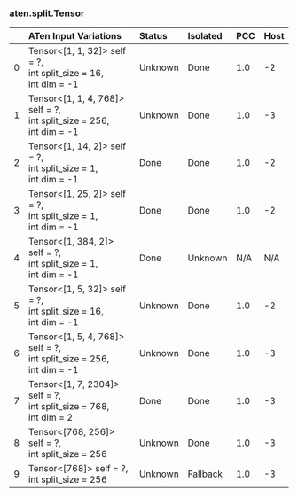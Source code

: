 ### aten.split.Tensor
|    | ATen Input Variations                                                     | Status   | Isolated   | PCC   | Host   |
|---:|:--------------------------------------------------------------------------|:---------|:-----------|:------|:-------|
|  0 | Tensor<[1, 1, 32]> self = ?,<br>int split_size = 16,<br>int dim = -1      | Unknown  | Done       | 1.0   | -2     |
|  1 | Tensor<[1, 1, 4, 768]> self = ?,<br>int split_size = 256,<br>int dim = -1 | Unknown  | Done       | 1.0   | -3     |
|  2 | Tensor<[1, 14, 2]> self = ?,<br>int split_size = 1,<br>int dim = -1       | Done     | Done       | 1.0   | -2     |
|  3 | Tensor<[1, 25, 2]> self = ?,<br>int split_size = 1,<br>int dim = -1       | Done     | Done       | 1.0   | -2     |
|  4 | Tensor<[1, 384, 2]> self = ?,<br>int split_size = 1,<br>int dim = -1      | Done     | Unknown    | N/A   | N/A    |
|  5 | Tensor<[1, 5, 32]> self = ?,<br>int split_size = 16,<br>int dim = -1      | Unknown  | Done       | 1.0   | -2     |
|  6 | Tensor<[1, 5, 4, 768]> self = ?,<br>int split_size = 256,<br>int dim = -1 | Unknown  | Done       | 1.0   | -3     |
|  7 | Tensor<[1, 7, 2304]> self = ?,<br>int split_size = 768,<br>int dim = 2    | Done     | Done       | 1.0   | -3     |
|  8 | Tensor<[768, 256]> self = ?,<br>int split_size = 256                      | Unknown  | Done       | 1.0   | -3     |
|  9 | Tensor<[768]> self = ?,<br>int split_size = 256                           | Unknown  | Fallback   | 1.0   | -3     |

